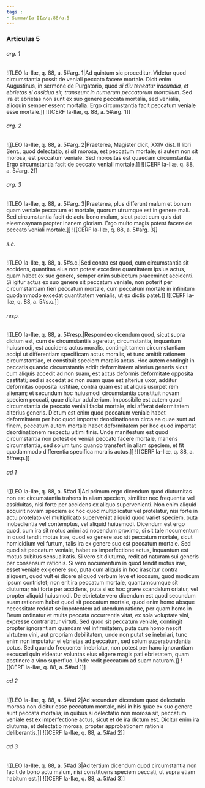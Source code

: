 ```yaml
---
tags : 
- Summa/Ia-IIæ/q.88/a.5
---
```


### Articulus 5

###### arg. 1
![[LEO Ia-IIæ, q. 88, a. 5#arg. 1|Ad quintum sic proceditur. Videtur quod circumstantia possit de veniali peccato facere mortale. Dicit enim Augustinus, in sermone de Purgatorio, quod *si diu teneatur iracundia, et ebrietas si assidua sit, transeunt in numerum peccatorum mortalium*. Sed ira et ebrietas non sunt ex suo genere peccata mortalia, sed venialia, alioquin semper essent mortalia. Ergo circumstantia facit peccatum veniale esse mortale.]]
![[CERF Ia-IIæ, q. 88, a. 5#arg. 1]]

###### arg. 2
![[LEO Ia-IIæ, q. 88, a. 5#arg. 2|Praeterea, Magister dicit, XXIV dist. II libri Sent., quod delectatio, si sit morosa, est peccatum mortale; si autem non sit morosa, est peccatum veniale. Sed morositas est quaedam circumstantia. Ergo circumstantia facit de peccato veniali mortale.]]
![[CERF Ia-IIæ, q. 88, a. 5#arg. 2]]

###### arg. 3
![[LEO Ia-IIæ, q. 88, a. 5#arg. 3|Praeterea, plus differunt malum et bonum quam veniale peccatum et mortale, quorum utrumque est in genere mali. Sed circumstantia facit de actu bono malum, sicut patet cum quis dat eleemosynam propter inanem gloriam. Ergo multo magis potest facere de peccato veniali mortale.]]
![[CERF Ia-IIæ, q. 88, a. 5#arg. 3]]

###### s.c.
![[LEO Ia-IIæ, q. 88, a. 5#s.c.|Sed contra est quod, cum circumstantia sit accidens, quantitas eius non potest excedere quantitatem ipsius actus, quam habet ex suo genere, semper enim subiectum praeeminet accidenti. Si igitur actus ex suo genere sit peccatum veniale, non poterit per circumstantiam fieri peccatum mortale, cum peccatum mortale in infinitum quodammodo excedat quantitatem venialis, ut ex dictis patet.]]
![[CERF Ia-IIæ, q. 88, a. 5#s.c.]]

###### resp.
![[LEO Ia-IIæ, q. 88, a. 5#resp.|Respondeo dicendum quod, sicut supra dictum est, cum de circumstantiis ageretur, circumstantia, inquantum huiusmodi, est accidens actus moralis, contingit tamen circumstantiam accipi ut differentiam specificam actus moralis, et tunc amittit rationem circumstantiae, et constituit speciem moralis actus. Hoc autem contingit in peccatis quando circumstantia addit deformitatem alterius generis sicut cum aliquis accedit ad non suam, est actus deformis deformitate opposita castitati; sed si accedat ad non suam quae est alterius uxor, additur deformitas opposita iustitiae, contra quam est ut aliquis usurpet rem alienam; et secundum hoc huiusmodi circumstantia constituit novam speciem peccati, quae dicitur adulterium. Impossibile est autem quod circumstantia de peccato veniali faciat mortale, nisi afferat deformitatem alterius generis. Dictum est enim quod peccatum veniale habet deformitatem per hoc quod importat deordinationem circa ea quae sunt ad finem, peccatum autem mortale habet deformitatem per hoc quod importat deordinationem respectu ultimi finis. Unde manifestum est quod circumstantia non potest de veniali peccato facere mortale, manens circumstantia, sed solum tunc quando transfert in aliam speciem, et fit quodammodo differentia specifica moralis actus.]]
![[CERF Ia-IIæ, q. 88, a. 5#resp.]]

###### ad 1
![[LEO Ia-IIæ, q. 88, a. 5#ad 1|Ad primum ergo dicendum quod diuturnitas non est circumstantia trahens in aliam speciem, similiter nec frequentia vel assiduitas, nisi forte per accidens ex aliquo supervenienti. Non enim aliquid acquirit novam speciem ex hoc quod multiplicatur vel protelatur, nisi forte in actu protelato vel multiplicato superveniat aliquid quod variet speciem, puta inobedientia vel contemptus, vel aliquid huiusmodi. Dicendum est ergo quod, cum ira sit motus animi ad nocendum proximo, si sit tale nocumentum in quod tendit motus irae, quod ex genere suo sit peccatum mortale, sicut homicidium vel furtum, talis ira ex genere suo est peccatum mortale. Sed quod sit peccatum veniale, habet ex imperfectione actus, inquantum est motus subitus sensualitatis. Si vero sit diuturna, redit ad naturam sui generis per consensum rationis. Si vero nocumentum in quod tendit motus irae, esset veniale ex genere suo, puta cum aliquis in hoc irascitur contra aliquem, quod vult ei dicere aliquod verbum leve et iocosum, quod modicum ipsum contristet; non erit ira peccatum mortale, quantumcumque sit diuturna; nisi forte per accidens, puta si ex hoc grave scandalum oriatur, vel propter aliquid huiusmodi. De ebrietate vero dicendum est quod secundum suam rationem habet quod sit peccatum mortale, quod enim homo absque necessitate reddat se impotentem ad utendum ratione, per quam homo in Deum ordinatur et multa peccata occurrentia vitat, ex sola voluptate vini, expresse contrariatur virtuti. Sed quod sit peccatum veniale, contingit propter ignorantiam quandam vel infirmitatem, puta cum homo nescit virtutem vini, aut propriam debilitatem, unde non putat se inebriari, tunc enim non imputatur ei ebrietas ad peccatum, sed solum superabundantia potus. Sed quando frequenter inebriatur, non potest per hanc ignorantiam excusari quin videatur voluntas eius eligere magis pati ebrietatem, quam abstinere a vino superfluo. Unde redit peccatum ad suam naturam.]]
![[CERF Ia-IIæ, q. 88, a. 5#ad 1]]

###### ad 2
![[LEO Ia-IIæ, q. 88, a. 5#ad 2|Ad secundum dicendum quod delectatio morosa non dicitur esse peccatum mortale, nisi in his quae ex suo genere sunt peccata mortalia; in quibus si delectatio non morosa sit, peccatum veniale est ex imperfectione actus, sicut et de ira dictum est. Dicitur enim ira diuturna, et delectatio morosa, propter approbationem rationis deliberantis.]]
![[CERF Ia-IIæ, q. 88, a. 5#ad 2]]

###### ad 3
![[LEO Ia-IIæ, q. 88, a. 5#ad 3|Ad tertium dicendum quod circumstantia non facit de bono actu malum, nisi constituens speciem peccati, ut supra etiam habitum est.]]
![[CERF Ia-IIæ, q. 88, a. 5#ad 3]]

